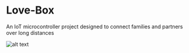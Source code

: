 # Love-Box

An IoT microcontroller project designed to connect families and partners over long distances

![alt text](https://github.com/Matt-Lemcke/Love-Box/tree/main/images/box.png "Logo Title Text 1")
